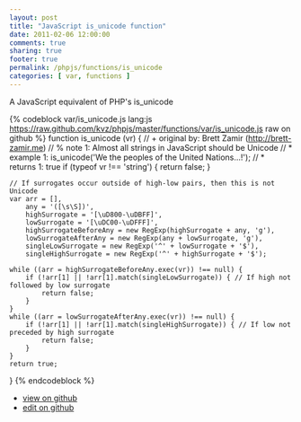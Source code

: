 ```yaml
---
layout: post
title: "JavaScript is_unicode function"
date: 2011-02-06 12:00:00
comments: true
sharing: true
footer: true
permalink: /phpjs/functions/is_unicode
categories: [ var, functions ]
---
```

A JavaScript equivalent of PHP's is_unicode
<!-- more -->
{% codeblock var/is_unicode.js lang:js https://raw.github.com/kvz/phpjs/master/functions/var/is_unicode.js raw on github %}
function is_unicode (vr) {
    // +   original by: Brett Zamir (http://brett-zamir.me)
    // %        note 1: Almost all strings in JavaScript should be Unicode
    // *     example 1: is_unicode('We the peoples of the United Nations...!');
    // *     returns 1: true
    if (typeof vr !== 'string') {
        return false;
    }

    // If surrogates occur outside of high-low pairs, then this is not Unicode
    var arr = [],
        any = '([\s\S])',
        highSurrogate = '[\uD800-\uDBFF]',
        lowSurrogate = '[\uDC00-\uDFFF]',
        highSurrogateBeforeAny = new RegExp(highSurrogate + any, 'g'),
        lowSurrogateAfterAny = new RegExp(any + lowSurrogate, 'g'),
        singleLowSurrogate = new RegExp('^' + lowSurrogate + '$'),
        singleHighSurrogate = new RegExp('^' + highSurrogate + '$');

    while ((arr = highSurrogateBeforeAny.exec(vr)) !== null) {
        if (!arr[1] || !arr[1].match(singleLowSurrogate)) { // If high not followed by low surrogate
            return false;
        }
    }
    while ((arr = lowSurrogateAfterAny.exec(vr)) !== null) {
        if (!arr[1] || !arr[1].match(singleHighSurrogate)) { // If low not preceded by high surrogate
            return false;
        }
    }
    return true;
}
{% endcodeblock %}
<ul>
 <li><a href="https://github.com/kvz/phpjs/blob/master/functions/var/is_unicode.js">view on github</a></li>
 <li><a href="https://github.com/kvz/phpjs/edit/master/functions/var/is_unicode.js">edit on github</a></li>
</ul>
